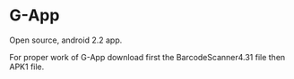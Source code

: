 G-App
=====

Open source, android 2.2 app.

For proper work of G-App download first the BarcodeScanner4.31 file then APK1 file.